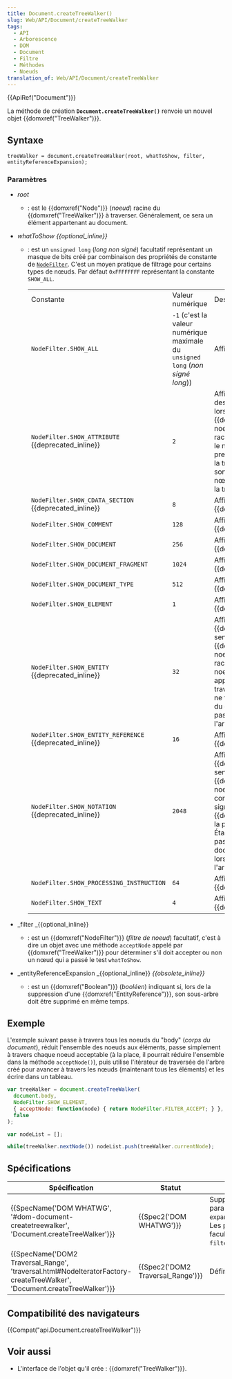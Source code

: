 ```yaml
---
title: Document.createTreeWalker()
slug: Web/API/Document/createTreeWalker
tags:
  - API
  - Arborescence
  - DOM
  - Document
  - Filtre
  - Méthodes
  - Noeuds
translation_of: Web/API/Document/createTreeWalker
---
```

{{ApiRef("Document")}}

La méthode de création **`Document.createTreeWalker()`** renvoie un nouvel objet {{domxref("TreeWalker")}}.

## Syntaxe

    treeWalker = document.createTreeWalker(root, whatToShow, filter, entityReferenceExpansion);

### Paramètres

- _root_
  - : est le {{domxref("Node")}} (_noeud_) racine du {{domxref("TreeWalker")}} à traverser. Généralement, ce sera un élément appartenant au document.
- _whatToShow {{optional_inline}}_

  - : est un `unsigned long` (_long non signé_) facultatif représentant un masque de bits créé par combinaison des propriétés de constante de [`NodeFilter`](http://www.w3.org/TR/DOM-Level-2-Traversal-Range/traversal.html#Traversal-NodeFilter). C'est un moyen pratique de filtrage pour certains types de nœuds. Par défaut `0xFFFFFFFF` représentant la constante `SHOW_ALL`.

    <table class="standard-table">
      <tbody>
        <tr>
          <td class="header">Constante</td>
          <td class="header">Valeur numérique</td>
          <td class="header">Description</td>
        </tr>
        <tr>
          <td><code>NodeFilter.SHOW_ALL</code></td>
          <td>
            <code>-1</code> (c'est la valeur numérique maximale du
            <code>unsigned long</code> (<em>non signé long</em>))
          </td>
          <td>Affiche tous les noeuds.</td>
        </tr>
        <tr>
          <td>
            <code>NodeFilter.SHOW_ATTRIBUTE</code> {{deprecated_inline}}
          </td>
          <td><code>2</code></td>
          <td>
            Affiche l'attribut {{domxref("Attr")}} des noeuds. Cela n'a de sens
            que lors de la création d'un {{domxref("TreeWalker")}} avec un
            noeud {{domxref("Attr")}} comme racine ; dans ce cas, cela signifie
            que le nœud d'attribut apparaîtra dans la première position de
            l'itération ou de la traversée. Comme les attributs ne sont jamais des
            enfants d'autres nœuds, ils n'apparaissent pas lors de la traversée de
            l'arbre du document.
          </td>
        </tr>
        <tr>
          <td>
            <code>NodeFilter.SHOW_CDATA_SECTION</code> {{deprecated_inline}}
          </td>
          <td><code>8</code></td>
          <td>Affiche les noeuds {{domxref("CDATASection")}}.</td>
        </tr>
        <tr>
          <td><code>NodeFilter.SHOW_COMMENT</code></td>
          <td><code>128</code></td>
          <td>Affiche les noeuds {{domxref("Comment")}}.</td>
        </tr>
        <tr>
          <td><code>NodeFilter.SHOW_DOCUMENT</code></td>
          <td><code>256</code></td>
          <td>Affiche les noeuds {{domxref("Document")}}.</td>
        </tr>
        <tr>
          <td><code>NodeFilter.SHOW_DOCUMENT_FRAGMENT</code></td>
          <td><code>1024</code></td>
          <td>Affiche les noeuds {{domxref("DocumentFragment")}}.</td>
        </tr>
        <tr>
          <td><code>NodeFilter.SHOW_DOCUMENT_TYPE</code></td>
          <td><code>512</code></td>
          <td>Affiche les noeuds {{domxref("DocumentType")}}.</td>
        </tr>
        <tr>
          <td><code>NodeFilter.SHOW_ELEMENT</code></td>
          <td><code>1</code></td>
          <td>Affiche les noeuds {{domxref("Element")}}.</td>
        </tr>
        <tr>
          <td><code>NodeFilter.SHOW_ENTITY</code> {{deprecated_inline}}</td>
          <td><code>32</code></td>
          <td>
            Affiche les noeuds {{domxref("Entity")}}. Cela n'a de sens que
            lors de la création d'un {{domxref("TreeWalker")}} avec un noeud
            {{ domxref("Entity") }} comme racine ; dans ce cas, il signifie
            que le noeud d'entité {{domxref("Entity") }} apparaîtra à la
            première position de la traversée. Étant donné que les entités ne font
            pas partie de l'arborescence du document, elles n'apparaissent pas lors
            de la traversée de l'arborescence du document.
          </td>
        </tr>
        <tr>
          <td>
            <code>NodeFilter.SHOW_ENTITY_REFERENCE</code>
            {{deprecated_inline}}
          </td>
          <td><code>16</code></td>
          <td>Affiche les noeuds {{domxref("EntityReference")}}.</td>
        </tr>
        <tr>
          <td>
            <code>NodeFilter.SHOW_NOTATION</code> {{deprecated_inline}}
          </td>
          <td><code>2048</code></td>
          <td>
            Affiche les noeuds {{domxref("Notation")}}. Cela n'a de sens
            que lors de la création d'un {{domxref("TreeWalker")}} avec un
            noeud {{domxref("Notation")}} comme racine ; dans ce cas, il
            signifie que le noeud {{domxref("Notation")}} apparaîtra à la
            première position de la traversée. Étant donné que les entités ne font
            pas partie de l'arborescence du document, elles n'apparaissent pas lors
            de la traversée de l'arborescence du document.
          </td>
        </tr>
        <tr>
          <td><code>NodeFilter.SHOW_PROCESSING_INSTRUCTION</code></td>
          <td><code>64</code></td>
          <td>
            Affiche les noeuds {{domxref("ProcessingInstruction")}}.
          </td>
        </tr>
        <tr>
          <td><code>NodeFilter.SHOW_TEXT</code></td>
          <td><code>4</code></td>
          <td>Affiche les noeuds {{domxref("Text")}}.</td>
        </tr>
      </tbody>
    </table>

- _filter _{{optional_inline}}
  - : est un {{domxref("NodeFilter")}} (_filtre de noeud_) facultatif, c'est à dire un objet avec une méthode `acceptNode` appelé par {{domxref("TreeWalker")}} pour déterminer s'il doit accepter ou non un nœud qui a passé le test `whatToShow`.
- _entityReferenceExpansion _{{optional_inline}} _{{obsolete_inline}}_
  - : est un {{domxref("Boolean")}} (_booléen_) indiquant si, lors de la suppression d'une {{domxref("EntityReference")}}, son sous-arbre doit être supprimé en même temps.

## Exemple

L'exemple suivant passe à travers tous les noeuds du "body" (_corps du document_), réduit l'ensemble des noeuds aux éléments, passe simplement à travers chaque noeud acceptable (à la place, il pourrait réduire l'ensemble dans la méthode `acceptNode()`), puis utilise l'itérateur de traversée de l'arbre créé pour avancer à travers les nœuds (maintenant tous les éléments) et les écrire dans un tableau.

```js
var treeWalker = document.createTreeWalker(
  document.body,
  NodeFilter.SHOW_ELEMENT,
  { acceptNode: function(node) { return NodeFilter.FILTER_ACCEPT; } },
  false
);

var nodeList = [];

while(treeWalker.nextNode()) nodeList.push(treeWalker.currentNode);
```

## Spécifications

| Spécification                                                                                                                                                    | Statut                                       | Commentaire                                                                                               |
| ---------------------------------------------------------------------------------------------------------------------------------------------------------------- | -------------------------------------------- | --------------------------------------------------------------------------------------------------------- |
| {{SpecName('DOM WHATWG', '#dom-document-createtreewalker', 'Document.createTreeWalker')}}                                         | {{Spec2('DOM WHATWG')}}             | Suppression du paramètre `expandEntityReferences`. Les paramètres facultatifs  `whatToShow` et `filter` . |
| {{SpecName('DOM2 Traversal_Range', 'traversal.html#NodeIteratorFactory-createTreeWalker', 'Document.createTreeWalker')}} | {{Spec2('DOM2 Traversal_Range')}} | Définition initiale.                                                                                      |

## Compatibilité des navigateurs

{{Compat("api.Document.createTreeWalker")}}

## Voir aussi

- L'interface de l'objet qu'il crée : {{domxref("TreeWalker")}}.
